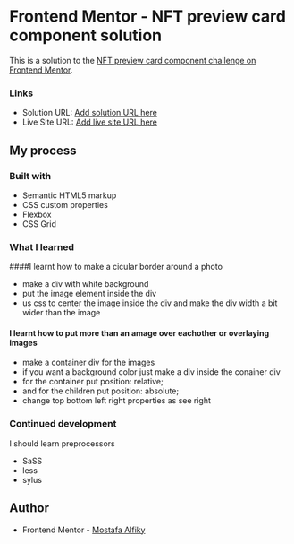 # Frontend Mentor - NFT preview card component solution

This is a solution to the [NFT preview card component challenge on Frontend Mentor](https://www.frontendmentor.io/challenges/nft-preview-card-component-SbdUL_w0U).

### Links

- Solution URL: [Add solution URL here](https://your-solution-url.com)
- Live Site URL: [Add live site URL here](https://your-live-site-url.com)

## My process

### Built with

- Semantic HTML5 markup
- CSS custom properties
- Flexbox
- CSS Grid

### What I learned

####I learnt how to make a cicular border around a photo
- make a div with white background 
- put the image element inside the div 
- us css to center the image inside the div and make the div width a bit wider than the image

#### I learnt how to put more than an amage over eachother or overlaying images
- make a container div for the images 
- if you want a background color just make a div inside the conainer div
- for the container put position: relative; 
- and for the children put position: absolute; 
- change top bottom left right properties as see right 



### Continued development
 I should learn preprocessors 
 - SaSS 
 - less
 - sylus

## Author

- Frontend Mentor - [Mostafa Alfiky](https://www.frontendmentor.io/profile/Mostafa-Alfiky)
